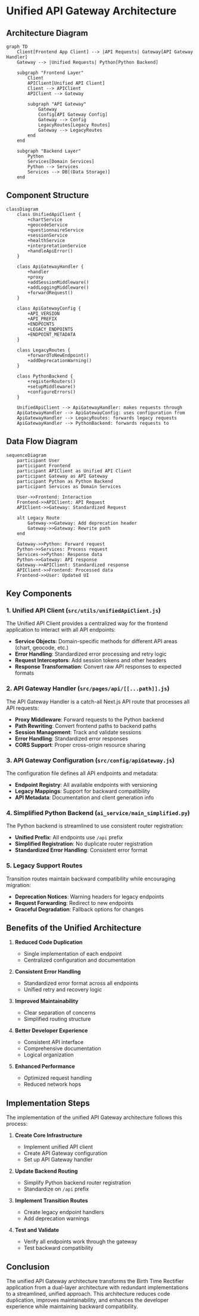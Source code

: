 # Unified API Gateway Architecture

## Architecture Diagram

```mermaid
graph TD
    Client[Frontend App Client] --> |API Requests| Gateway[API Gateway Handler]
    Gateway --> |Unified Requests| Python[Python Backend]

    subgraph "Frontend Layer"
        Client
        APIClient[Unified API Client]
        Client --> APIClient
        APIClient --> Gateway

        subgraph "API Gateway"
            Gateway
            Config[API Gateway Config]
            Gateway --> Config
            LegacyRoutes[Legacy Routes]
            Gateway --> LegacyRoutes
        end
    end

    subgraph "Backend Layer"
        Python
        Services[Domain Services]
        Python --> Services
        Services --> DB[(Data Storage)]
    end
```

## Component Structure

```mermaid
classDiagram
    class UnifiedApiClient {
        +chartService
        +geocodeService
        +questionnaireService
        +sessionService
        +healthService
        +interpretationService
        +handleApiError()
    }

    class ApiGatewayHandler {
        +handler
        +proxy
        +addSessionMiddleware()
        +addLoggingMiddleware()
        +forwardRequest()
    }

    class ApiGatewayConfig {
        +API_VERSION
        +API_PREFIX
        +ENDPOINTS
        +LEGACY_ENDPOINTS
        +ENDPOINT_METADATA
    }

    class LegacyRoutes {
        +forwardToNewEndpoint()
        +addDeprecationWarning()
    }

    class PythonBackend {
        +registerRouters()
        +setupMiddleware()
        +configureErrors()
    }

    UnifiedApiClient --> ApiGatewayHandler: makes requests through
    ApiGatewayHandler --> ApiGatewayConfig: uses configuration from
    ApiGatewayHandler --> LegacyRoutes: forwards legacy requests
    ApiGatewayHandler --> PythonBackend: forwards requests to
```

## Data Flow Diagram

```mermaid
sequenceDiagram
    participant User
    participant Frontend
    participant APIClient as Unified API Client
    participant Gateway as API Gateway
    participant Python as Python Backend
    participant Services as Domain Services

    User->>Frontend: Interaction
    Frontend->>APIClient: API Request
    APIClient->>Gateway: Standardized Request

    alt Legacy Route
        Gateway->>Gateway: Add deprecation header
        Gateway->>Gateway: Rewrite path
    end

    Gateway->>Python: Forward request
    Python->>Services: Process request
    Services->>Python: Response data
    Python->>Gateway: API response
    Gateway->>APIClient: Standardized response
    APIClient->>Frontend: Processed data
    Frontend->>User: Updated UI
```

## Key Components

### 1. Unified API Client (`src/utils/unifiedApiClient.js`)

The Unified API Client provides a centralized way for the frontend application to interact with all API endpoints:

- **Service Objects**: Domain-specific methods for different API areas (chart, geocode, etc.)
- **Error Handling**: Standardized error processing and retry logic
- **Request Interceptors**: Add session tokens and other headers
- **Response Transformation**: Convert raw API responses to expected formats

### 2. API Gateway Handler (`src/pages/api/[[...path]].js`)

The API Gateway Handler is a catch-all Next.js API route that processes all API requests:

- **Proxy Middleware**: Forward requests to the Python backend
- **Path Rewriting**: Convert frontend paths to backend paths
- **Session Management**: Track and validate sessions
- **Error Handling**: Standardized error responses
- **CORS Support**: Proper cross-origin resource sharing

### 3. API Gateway Configuration (`src/config/apiGateway.js`)

The configuration file defines all API endpoints and metadata:

- **Endpoint Registry**: All available endpoints with versioning
- **Legacy Mappings**: Support for backward compatibility
- **API Metadata**: Documentation and client generation info

### 4. Simplified Python Backend (`ai_service/main_simplified.py`)

The Python backend is streamlined to use consistent router registration:

- **Unified Prefix**: All endpoints use `/api` prefix
- **Simplified Registration**: No duplicate router registration
- **Standardized Error Handling**: Consistent error format

### 5. Legacy Support Routes

Transition routes maintain backward compatibility while encouraging migration:

- **Deprecation Notices**: Warning headers for legacy endpoints
- **Request Forwarding**: Redirect to new endpoints
- **Graceful Degradation**: Fallback options for changes

## Benefits of the Unified Architecture

1. **Reduced Code Duplication**
   - Single implementation of each endpoint
   - Centralized configuration and documentation

2. **Consistent Error Handling**
   - Standardized error format across all endpoints
   - Unified retry and recovery logic

3. **Improved Maintainability**
   - Clear separation of concerns
   - Simplified routing structure

4. **Better Developer Experience**
   - Consistent API interface
   - Comprehensive documentation
   - Logical organization

5. **Enhanced Performance**
   - Optimized request handling
   - Reduced network hops

## Implementation Steps

The implementation of the unified API Gateway architecture follows this process:

1. **Create Core Infrastructure**
   - Implement unified API client
   - Create API Gateway configuration
   - Set up API Gateway handler

2. **Update Backend Routing**
   - Simplify Python backend router registration
   - Standardize on `/api` prefix

3. **Implement Transition Routes**
   - Create legacy endpoint handlers
   - Add deprecation warnings

4. **Test and Validate**
   - Verify all endpoints work through the gateway
   - Test backward compatibility

## Conclusion

The unified API Gateway architecture transforms the Birth Time Rectifier application from a dual-layer architecture with redundant implementations to a streamlined, unified approach. This architecture reduces code duplication, improves maintainability, and enhances the developer experience while maintaining backward compatibility.
